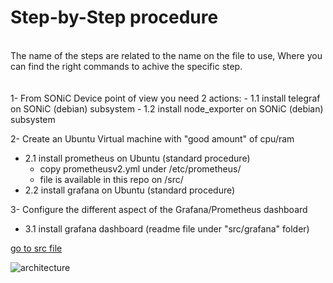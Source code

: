 # Step-by-Step procedure

</br>
The name of the steps are related to the name on the file to use, Where you can find the right commands to achive the specific step.
</br>
</br>
</br>
1-
From SONiC Device point of view you need 2 actions:
- 1.1 install telegraf      on SONiC (debian) subsystem 
- 1.2 install node_exporter on SONiC (debian) subsystem

2-
Create an Ubuntu Virtual machine with "good amount" of cpu/ram
- 2.1 install prometheus on Ubuntu (standard procedure)
  - copy prometheusv2.yml under /etc/prometheus/
  - file is available in this repo on /src/
- 2.2 install grafana on Ubuntu (standard procedure)

3-
Configure the different aspect of the Grafana/Prometheus dashboard
- 3.1 install grafana dashboard (readme file under "src/grafana" folder)

[go to src file](#/src/)



![architecture](https://user-images.githubusercontent.com/20860769/207547949-72f24b28-2438-46b5-9dc5-5145bd08a5b3.jpg)
